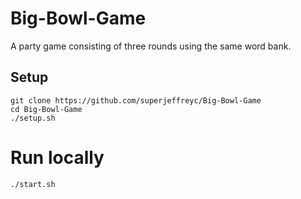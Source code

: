 # Big-Bowl-Game
A party game consisting of three rounds using the same word bank.

## Setup
```
git clone https://github.com/superjeffreyc/Big-Bowl-Game
cd Big-Bowl-Game
./setup.sh
```

# Run locally
```
./start.sh
```
